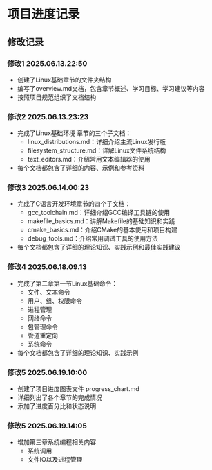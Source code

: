 # 项目进度记录

## 修改记录

### 修改1 2025.06.13.22:50
- 创建了Linux基础章节的文件夹结构
- 编写了overview.md文档，包含章节概述、学习目标、学习建议等内容
- 按照项目规范组织了文档结构

### 修改2 2025.06.13.23:23
- 完成了Linux基础环境 章节的三个子文档：
  - linux_distributions.md：详细介绍主流Linux发行版
  - filesystem_structure.md：详解Linux文件系统结构
  - text_editors.md：介绍常用文本编辑器的使用
- 每个文档都包含了详细的内容、示例和参考资料

### 修改3 2025.06.14.00:23
- 完成了C语言开发环境章节的四个子文档：
  - gcc_toolchain.md：详细介绍GCC编译工具链的使用
  - makefile_basics.md：讲解Makefile的基础知识和实践
  - cmake_basics.md：介绍CMake的基本使用和项目构建
  - debug_tools.md：介绍常用调试工具的使用方法
- 每个文档都包含了详细的理论知识、实践示例和最佳实践建议

### 修改4 2025.06.18.09.13
- 完成了第二章第一节Linux基础命令：
  - 文件、文本命令
  - 用户、组、权限命令
  - 进程管理
  - 网络命令
  - 包管理命令
  - 管道重定向
  - 系统命令
- 每个文档都包含了详细的理论知识、实践示例

### 修改5 2025.06.19.10:00
- 创建了项目进度图表文件 progress_chart.md
- 详细列出了各个章节的完成情况
- 添加了进度百分比和状态说明


### 修改5 2025.06.19.14:05
- 增加第三章系统编程相关内容
  - 系统调用
  - 文件IO以及进程管理


